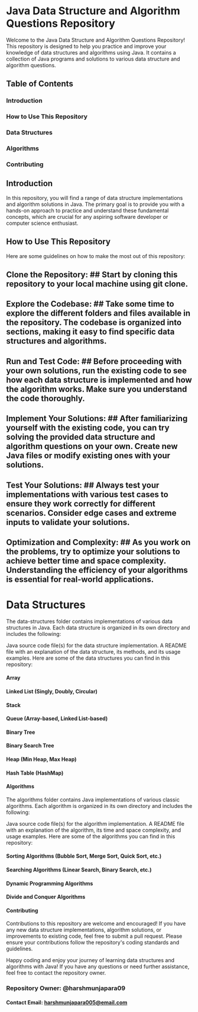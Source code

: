 # Java Data Structure and Algorithm Questions Repository

Welcome to the Java Data Structure and Algorithm Questions Repository! This repository is designed to help you practice and improve your knowledge of data structures and algorithms using Java. It contains a collection of Java programs and solutions to various data structure and algorithm questions.

## Table of Contents
 ### Introduction
 ### How to Use This Repository
 ### Data Structures
 ### Algorithms
 ### Contributing

## Introduction
In this repository, you will find a range of data structure implementations and algorithm solutions in Java. The primary goal is to provide you with a hands-on approach to practice and understand these fundamental concepts, which are crucial for any aspiring software developer or computer science enthusiast.

## How to Use This Repository
Here are some guidelines on how to make the most out of this repository:

## Clone the Repository: ## Start by cloning this repository to your local machine using git clone.

## Explore the Codebase: ## Take some time to explore the different folders and files available in the repository. The codebase is organized into sections, making it easy to find specific data structures and algorithms.

## Run and Test Code: ## Before proceeding with your own solutions, run the existing code to see how each data structure is implemented and how the algorithm works. Make sure you understand the code thoroughly.

## Implement Your Solutions: ## After familiarizing yourself with the existing code, you can try solving the provided data structure and algorithm questions on your own. Create new Java files or modify existing ones with your solutions.

## Test Your Solutions: ## Always test your implementations with various test cases to ensure they work correctly for different scenarios. Consider edge cases and extreme inputs to validate your solutions.

## Optimization and Complexity: ## As you work on the problems, try to optimize your solutions to achieve better time and space complexity. Understanding the efficiency of your algorithms is essential for real-world applications.

# Data Structures
The data-structures folder contains implementations of various data structures in Java. Each data structure is organized in its own directory and includes the following:

Java source code file(s) for the data structure implementation.
A README file with an explanation of the data structure, its methods, and its usage examples.
Here are some of the data structures you can find in this repository:

#### Array
#### Linked List (Singly, Doubly, Circular)
#### Stack
#### Queue (Array-based, Linked List-based)
#### Binary Tree
#### Binary Search Tree
#### Heap (Min Heap, Max Heap)
#### Hash Table (HashMap)
#### Algorithms
The algorithms folder contains Java implementations of various classic algorithms. Each algorithm is organized in its own directory and includes the following:

Java source code file(s) for the algorithm implementation.
A README file with an explanation of the algorithm, its time and space complexity, and usage examples.
Here are some of the algorithms you can find in this repository:

#### Sorting Algorithms (Bubble Sort, Merge Sort, Quick Sort, etc.)
#### Searching Algorithms (Linear Search, Binary Search, etc.)
#### Dynamic Programming Algorithms
#### Divide and Conquer Algorithms
#### Contributing
Contributions to this repository are welcome and encouraged! If you have any new data structure implementations, algorithm solutions, or improvements to existing code, feel free to submit a pull request. Please ensure your contributions follow the repository's coding standards and guidelines.

Happy coding and enjoy your journey of learning data structures and algorithms with Java! If you have any questions or need further assistance, feel free to contact the repository owner.

### Repository Owner: @harshmunjapara09

#### Contact Email: harshmunjapara005@email.com

